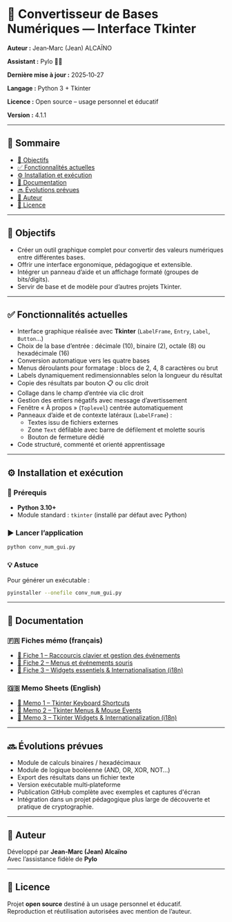 # 🧮 Convertisseur de Bases Numériques — Interface Tkinter

**Auteur :** Jean‑Marc (Jean) ALCAÏNO

**Assistant :** Pylo 🧙‍♂️

**Dernière mise à jour :** 2025‑10‑27

**Langage :** Python 3 + Tkinter

**Licence :** Open source – usage personnel et éducatif

**Version :** 4.1.1

---

## 📖 Sommaire
- [🎯 Objectifs](#-objectifs)
- [✅ Fonctionnalités actuelles](#-fonctionnalités-actuelles)
- [⚙️ Installation et exécution](#️-installation-et-exécution)
- [📘 Documentation](#-documentation)
- [🔜 Évolutions prévues](#-évolutions-prévues)
- [👤 Auteur](#-auteur)
- [📜 Licence](#-licence)

---

## 🎯 Objectifs
- Créer un outil graphique complet pour convertir des valeurs numériques entre différentes bases.  
- Offrir une interface ergonomique, pédagogique et extensible.  
- Intégrer un panneau d’aide et un affichage formaté (groupes de bits/digits).  
- Servir de base et de modèle pour d’autres projets Tkinter.

---

## ✅ Fonctionnalités actuelles
- Interface graphique réalisée avec **Tkinter** (`LabelFrame`, `Entry`, `Label`, `Button`…)  
- Choix de la base d’entrée : décimale (10), binaire (2), octale (8) ou hexadécimale (16)  
- Conversion automatique vers les quatre bases  
- Menus déroulants pour formatage : blocs de 2, 4, 8 caractères ou brut  
- Labels dynamiquement redimensionnables selon la longueur du résultat  
- Copie des résultats par bouton 📋 ou clic droit  
- Collage dans le champ d’entrée via clic droit  
- Gestion des entiers négatifs avec message d’avertissement  
- Fenêtre « À propos » (`Toplevel`) centrée automatiquement  
- Panneaux d’aide et de contexte latéraux (`LabelFrame`) :  
  - Textes issu de fichiers externes 
  - Zone `Text` défilable avec barre de défilement et molette souris  
  - Bouton de fermeture dédié  
- Code structuré, commenté et orienté apprentissage

---

## ⚙️ Installation et exécution

### 🧩 Prérequis
- **Python 3.10+**
- Module standard : `tkinter` (installé par défaut avec Python)

### ▶️ Lancer l’application
```bash
python conv_num_gui.py
```

### 💡 Astuce
Pour générer un exécutable :
```bash
pyinstaller --onefile conv_num_gui.py
```

---

## 📘 Documentation

### 🇫🇷 Fiches mémo (français)
- [🧭 Fiche 1 – Raccourcis clavier et gestion des événements](./Documentation/Fiche_memo_Tkinter_raccourcis.md)  
- [🧭 Fiche 2 – Menus et événements souris](./Documentation/Fiche_memo_Tkinter_menus_souris.md)  
- [🧭 Fiche 3 – Widgets essentiels & Internationalisation (i18n)](./Documentation/Fiche_memo_Tkinter_widgets_i18n.md)

### 🇬🇧 Memo Sheets (English)
- [🧭 Memo 1 – Tkinter Keyboard Shortcuts](./Documentation/Tkinter_shortcuts_memo_EN.md)  
- [🧭 Memo 2 – Tkinter Menus & Mouse Events](./Documentation/Tkinter_menus_mouse_memo_EN.md)  
- [🧭 Memo 3 – Tkinter Widgets & Internationalization (i18n)](./Documentation/Tkinter_widgets_i18n_memo_EN.md)

---

## 🔜 Évolutions prévues  
- Module de calculs binaires / hexadécimaux  
- Module de logique booléenne (AND, OR, XOR, NOT…)  
- Export des résultats dans un fichier texte  
- Version exécutable multi‑plateforme  
- Publication GitHub complète avec exemples et captures d'écran
- Intégration dans un projet pédagogique plus large de découverte et pratique de cryptographie.

---

## 👤 Auteur
Développé par **Jean‑Marc (Jean) Alcaïno**  
Avec l’assistance fidèle de **Pylo**

---

## 📜 Licence
Projet **open source** destiné à un usage personnel et éducatif.  
Reproduction et réutilisation autorisées avec mention de l’auteur.
